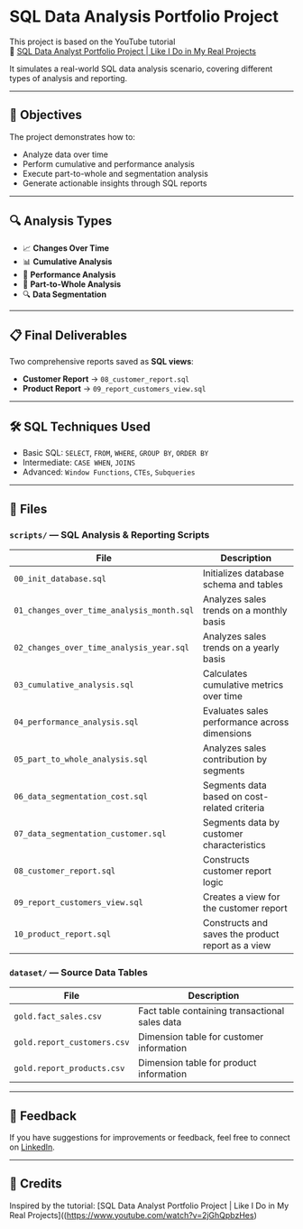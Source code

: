 # SQL Data Analysis Portfolio Project

This project is based on the YouTube tutorial  
🎥 [SQL Data Analyst Portfolio Project | Like I Do in My Real Projects](https://www.youtube.com/watch?v=2jGhQpbzHes)

It simulates a real-world SQL data analysis scenario, covering different types of analysis and reporting.

---

## 📌 Objectives

The project demonstrates how to:

- Analyze data over time
- Perform cumulative and performance analysis
- Execute part-to-whole and segmentation analysis
- Generate actionable insights through SQL reports

---

## 🔍 Analysis Types

- 📈 **Changes Over Time**
- 📊 **Cumulative Analysis**
- 🚀 **Performance Analysis**
- 🧩 **Part-to-Whole Analysis**
- 🔍 **Data Segmentation**

---

## 📋 Final Deliverables

Two comprehensive reports saved as **SQL views**:

- **Customer Report** → `08_customer_report.sql`
- **Product Report** → `09_report_customers_view.sql`

---

## 🛠️ SQL Techniques Used

- Basic SQL: `SELECT`, `FROM`, `WHERE`, `GROUP BY`, `ORDER BY`
- Intermediate: `CASE WHEN`, `JOINS`
- Advanced: `Window Functions`, `CTEs`, `Subqueries`

---

## 📂 Files

### `scripts/` — SQL Analysis & Reporting Scripts

| File                                  | Description                                        |
|---------------------------------------|----------------------------------------------------|
| `00_init_database.sql`               | Initializes database schema and tables             |
| `01_changes_over_time_analysis_month.sql` | Analyzes sales trends on a monthly basis     |
| `02_changes_over_time_analysis_year.sql`  | Analyzes sales trends on a yearly basis      |
| `03_cumulative_analysis.sql`         | Calculates cumulative metrics over time            |
| `04_performance_analysis.sql`        | Evaluates sales performance across dimensions      |
| `05_part_to_whole_analysis.sql`      | Analyzes sales contribution by segments            |
| `06_data_segmentation_cost.sql`      | Segments data based on cost-related criteria       |
| `07_data_segmentation_customer.sql`  | Segments data by customer characteristics          |
| `08_customer_report.sql`             | Constructs customer report logic                   |
| `09_report_customers_view.sql`       | Creates a view for the customer report             |
| `10_product_report.sql`              | Constructs and saves the product report as a view  |

### `dataset/` — Source Data Tables

| File                          | Description                                |
|-------------------------------|--------------------------------------------|
| `gold.fact_sales.csv`         | Fact table containing transactional sales data |
| `gold.report_customers.csv`   | Dimension table for customer information |
| `gold.report_products.csv`    | Dimension table for product information  |

---

## 💬 Feedback

If you have suggestions for improvements or feedback, feel free to connect on [LinkedIn](https://www.linkedin.com/in/mi7773).

---

## 📎 Credits

Inspired by the tutorial:
[SQL Data Analyst Portfolio Project | Like I Do in My Real Projects]((https://www.youtube.com/watch?v=2jGhQpbzHes)
